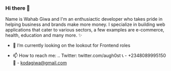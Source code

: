 ### Hi there 👋

Name is Wahab Giwa and I'm an enthusiactic developer who takes pride in helping business and brands make more money. I specialize in building web applications that cater to various sectors, a few examples are e-commerce, health, education and many more. ✨

- 🔭 I’m currently looking on the lookout for Frontend roles


- 📫 How to reach me: ..
Twitter: twitter.com/augh0st
📞 - +2348089995150
📧 - kodagiwa@gmail.com

<!--
**auleki/auleki** is a ✨ _special_ ✨ repository because its `README.md` (this file) appears on your GitHub profile.

Here are some ideas to get you started:


- 🌱 I’m currently learning ...
- 👯 I’m looking to collaborate on ...
- 🤔 I’m looking for help with ...
- 💬 Ask me about ...

- 😄 Pronouns: ...
- ⚡ Fun fact: ...
-->
